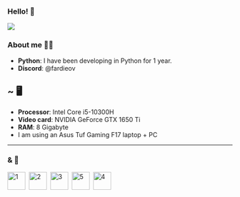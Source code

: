 ### Hello! 👋
<div align="">
  <img src="https://media4.giphy.com/media/v1.Y2lkPTc5MGI3NjExbDB6OXV5Mm5jbmF2ZDNyMmJpd3c2YXJmYzllZ2ZsbWR2OTdzN2NoaCZlcD12MV9pbnRlcm5hbF9naWZfYnlfaWQmY3Q9Zw/Uju2qRf4p2notjRZAQ/giphy.webp"/>
</div>

### About me 👩‍💻
* **Python**: I have been developing in Python for 1 year.
* **Discord**: @fardieov
## ~ 🖥️
* **Processor**: Intel Core i5-10300H
* **Video card**: NVIDIA GeForce GTX 1650 Ti
* **RAM**: 8 Gigabyte
* I am using an Asus Tuf Gaming F17 laptop + PC
---

### & 🔧
<div>
    <img src="https://github.com/fardieov/fardieov/assets/169608913/d20d2d5b-99df-48f6-aa2f-2ad84a7f7bf3" title="1" alt="1" width="40" height="40"/>&nbsp;
    <img src="https://github.com/fardieov/fardieov/assets/169608913/582e427f-6c4a-4936-8cf2-83f4a0ec2883" title="2" alt="2" width="40" height="40"/>&nbsp;
    <img src="https://github.com/fardieov/fardieov/assets/169608913/ce8dc47b-4b29-4fb9-b975-7b2594bc98ee"  title="3" alt="3" width="40" height="40"/>&nbsp;
    <img src="https://github.com/fardieov/fardieov/assets/169608913/ce9c2888-2a0f-4d05-abc4-b64937ea8fce" title="5" alt="5" width="40" height="40"/>&nbsp;
    <img src="https://github.com/fardieov/fardieov/assets/169608913/0256c274-79b4-406c-87bf-8a2966d1fa25" title="4" alt="4" width="40" height="40"/>&nbsp;
<div>
